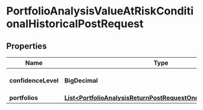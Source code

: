 

# PortfolioAnalysisValueAtRiskConditionalHistoricalPostRequest


## Properties

| Name | Type | Description | Notes |
|------------ | ------------- | ------------- | -------------|
|**confidenceLevel** | **BigDecimal** | The confidence level |  [optional] |
|**portfolios** | [**List&lt;PortfolioAnalysisReturnPostRequestOneOf1PortfoliosInner&gt;**](PortfolioAnalysisReturnPostRequestOneOf1PortfoliosInner.md) |  |  |



